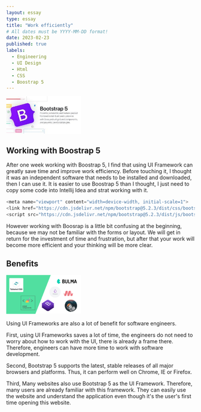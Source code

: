 ```yaml
---
layout: essay
type: essay
title: "Work efficiently"
# All dates must be YYYY-MM-DD format!
date: 2023-02-23
published: true
labels:
  - Engineering
  - UI Design
  - Html
  - CSS
  - Boostrap 5
---
```


<img width="200px" class="rounded float-start pe-4" src="../img/boostrap5.jpeg">

## Working with Boostrap 5

After one week working with Boostrap 5, I find that using UI Framework can greatly save time and improve work efficiency. Before touching it, I thought it was an independent software that needs to be installed and downloaded, then I can use it. It is easier to use Boostrap 5 than I thought, I just need to copy some code into Intellij Idea and strat working with it.

```cpp
<meta name="viewport" content="width=device-width, initial-scale=1">
<link href="https://cdn.jsdelivr.net/npm/bootstrap@5.2.3/dist/css/bootstrap.min.css" rel="stylesheet">
<script src="https://cdn.jsdelivr.net/npm/bootstrap@5.2.3/dist/js/bootstrap.bundle.min.js"></script>
```

However working with Boosrap is a little bit confusing at the beginning, because we may not be familiar with the forms or layout. We will get in return for the investment of time and frustration, but after that your work will become more efficient and your thinking will be more clear. 

## Benefits

<img width="200px" class="rounded float-start pe-4" src="../img/uiframe.png">

Using UI Frameworks are also a lot of benefit for software engineers.

First, using UI Frameworks saves a lot of time, the engineers do not need to worry about how to work with the UI, there is already a frame there. Therefore, engineers can have more time to work with software development.

Second, Bootstrap 5 supports the latest, stable releases of all major browsers and platforms. Thus, it can perform well on Chrome, IE or Firefox.

Third, Many websites also use Bootstrap 5 as the UI Framework. Therefore, many users are already familiar with this framework. They can easily use the website and understand the application even though it's the user's first time opening this website.
